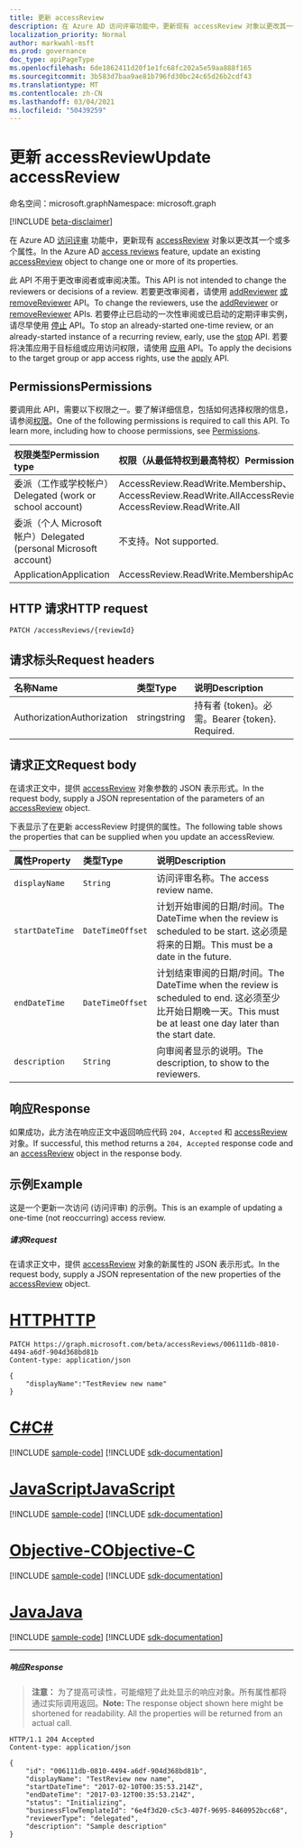 ```yaml
---
title: 更新 accessReview
description: 在 Azure AD 访问评审功能中，更新现有 accessReview 对象以更改其一个或多个属性。
localization_priority: Normal
author: markwahl-msft
ms.prod: governance
doc_type: apiPageType
ms.openlocfilehash: 6de1862411d20f1e1fc68fc202a5e59aa888f165
ms.sourcegitcommit: 3b583d7baa9ae81b796fd30bc24c65d26b2cdf43
ms.translationtype: MT
ms.contentlocale: zh-CN
ms.lasthandoff: 03/04/2021
ms.locfileid: "50439259"
---
```

# <a name="update-accessreview"></a><span data-ttu-id="f7d17-103">更新 accessReview</span><span class="sxs-lookup"><span data-stu-id="f7d17-103">Update accessReview</span></span>

<span data-ttu-id="f7d17-104">命名空间：microsoft.graph</span><span class="sxs-lookup"><span data-stu-id="f7d17-104">Namespace: microsoft.graph</span></span>

[!INCLUDE [beta-disclaimer](../../includes/beta-disclaimer.md)]

<span data-ttu-id="f7d17-105">在 Azure AD [访问评审](../resources/accessreviews-root.md) 功能中，更新现有 [accessReview](../resources/accessreview.md) 对象以更改其一个或多个属性。</span><span class="sxs-lookup"><span data-stu-id="f7d17-105">In the Azure AD [access reviews](../resources/accessreviews-root.md) feature, update an existing [accessReview](../resources/accessreview.md) object to change one or more of its properties.</span></span>

<span data-ttu-id="f7d17-106">此 API 不用于更改审阅者或审阅决策。</span><span class="sxs-lookup"><span data-stu-id="f7d17-106">This API is not intended to change the reviewers or decisions of a review.</span></span>  <span data-ttu-id="f7d17-107">若要更改审阅者，请使用 [addReviewer](accessreview-addreviewer.md) [或 removeReviewer](accessreview-removereviewer.md) API。</span><span class="sxs-lookup"><span data-stu-id="f7d17-107">To change the reviewers, use the [addReviewer](accessreview-addreviewer.md) or [removeReviewer](accessreview-removereviewer.md) APIs.</span></span>  <span data-ttu-id="f7d17-108">若要停止已启动的一次性审阅或已启动的定期评审实例，请尽早使用 [停止](accessreview-stop.md) API。</span><span class="sxs-lookup"><span data-stu-id="f7d17-108">To stop an already-started one-time review, or an already-started instance of a recurring review, early, use the [stop](accessreview-stop.md) API.</span></span> <span data-ttu-id="f7d17-109">若要将决策应用于目标组或应用访问权限，请使用 [应用](accessreview-apply.md) API。</span><span class="sxs-lookup"><span data-stu-id="f7d17-109">To apply the decisions to the target group or app access rights, use the [apply](accessreview-apply.md) API.</span></span> 


## <a name="permissions"></a><span data-ttu-id="f7d17-110">Permissions</span><span class="sxs-lookup"><span data-stu-id="f7d17-110">Permissions</span></span>
<span data-ttu-id="f7d17-p102">要调用此 API，需要以下权限之一。要了解详细信息，包括如何选择权限的信息，请参阅[权限](/graph/permissions-reference)。</span><span class="sxs-lookup"><span data-stu-id="f7d17-p102">One of the following permissions is required to call this API. To learn more, including how to choose permissions, see [Permissions](/graph/permissions-reference).</span></span>

|<span data-ttu-id="f7d17-113">权限类型</span><span class="sxs-lookup"><span data-stu-id="f7d17-113">Permission type</span></span>                        | <span data-ttu-id="f7d17-114">权限（从最低特权到最高特权）</span><span class="sxs-lookup"><span data-stu-id="f7d17-114">Permissions (from least to most privileged)</span></span>              |
|:--------------------------------------|:---------------------------------------------------------|
|<span data-ttu-id="f7d17-115">委派（工作或学校帐户）</span><span class="sxs-lookup"><span data-stu-id="f7d17-115">Delegated (work or school account)</span></span>     | <span data-ttu-id="f7d17-116">AccessReview.ReadWrite.Membership、AccessReview.ReadWrite.All</span><span class="sxs-lookup"><span data-stu-id="f7d17-116">AccessReview.ReadWrite.Membership, AccessReview.ReadWrite.All</span></span> |
|<span data-ttu-id="f7d17-117">委派（个人 Microsoft 帐户）</span><span class="sxs-lookup"><span data-stu-id="f7d17-117">Delegated (personal Microsoft account)</span></span> | <span data-ttu-id="f7d17-118">不支持。</span><span class="sxs-lookup"><span data-stu-id="f7d17-118">Not supported.</span></span> |
|<span data-ttu-id="f7d17-119">Application</span><span class="sxs-lookup"><span data-stu-id="f7d17-119">Application</span></span>                            | <span data-ttu-id="f7d17-120">AccessReview.ReadWrite.Membership</span><span class="sxs-lookup"><span data-stu-id="f7d17-120">AccessReview.ReadWrite.Membership</span></span> |

## <a name="http-request"></a><span data-ttu-id="f7d17-121">HTTP 请求</span><span class="sxs-lookup"><span data-stu-id="f7d17-121">HTTP request</span></span>
<!-- { "blockType": "ignored" } -->
```http
PATCH /accessReviews/{reviewId}
```
## <a name="request-headers"></a><span data-ttu-id="f7d17-122">请求标头</span><span class="sxs-lookup"><span data-stu-id="f7d17-122">Request headers</span></span>
| <span data-ttu-id="f7d17-123">名称</span><span class="sxs-lookup"><span data-stu-id="f7d17-123">Name</span></span>         | <span data-ttu-id="f7d17-124">类型</span><span class="sxs-lookup"><span data-stu-id="f7d17-124">Type</span></span>        | <span data-ttu-id="f7d17-125">说明</span><span class="sxs-lookup"><span data-stu-id="f7d17-125">Description</span></span> |
|:-------------|:------------|:------------|
| <span data-ttu-id="f7d17-126">Authorization</span><span class="sxs-lookup"><span data-stu-id="f7d17-126">Authorization</span></span> | <span data-ttu-id="f7d17-127">string</span><span class="sxs-lookup"><span data-stu-id="f7d17-127">string</span></span> | <span data-ttu-id="f7d17-p103">持有者 \{token\}。必需。</span><span class="sxs-lookup"><span data-stu-id="f7d17-p103">Bearer \{token\}. Required.</span></span> |

## <a name="request-body"></a><span data-ttu-id="f7d17-130">请求正文</span><span class="sxs-lookup"><span data-stu-id="f7d17-130">Request body</span></span>
<span data-ttu-id="f7d17-131">在请求正文中，提供 [accessReview](../resources/accessreview.md) 对象参数的 JSON 表示形式。</span><span class="sxs-lookup"><span data-stu-id="f7d17-131">In the request body, supply a JSON representation of the parameters of an [accessReview](../resources/accessreview.md) object.</span></span>

<span data-ttu-id="f7d17-132">下表显示了在更新 accessReview 时提供的属性。</span><span class="sxs-lookup"><span data-stu-id="f7d17-132">The following table shows the properties that can be supplied when you update an accessReview.</span></span>

| <span data-ttu-id="f7d17-133">属性</span><span class="sxs-lookup"><span data-stu-id="f7d17-133">Property</span></span>     | <span data-ttu-id="f7d17-134">类型</span><span class="sxs-lookup"><span data-stu-id="f7d17-134">Type</span></span>        | <span data-ttu-id="f7d17-135">说明</span><span class="sxs-lookup"><span data-stu-id="f7d17-135">Description</span></span> |
|:-------------|:------------|:------------|
| `displayName`             |`String`                                                        | <span data-ttu-id="f7d17-136">访问评审名称。</span><span class="sxs-lookup"><span data-stu-id="f7d17-136">The access review name.</span></span>  |
| `startDateTime`           |`DateTimeOffset`                                                | <span data-ttu-id="f7d17-137">计划开始审阅的日期/时间。</span><span class="sxs-lookup"><span data-stu-id="f7d17-137">The DateTime when the review is scheduled to be start.</span></span>  <span data-ttu-id="f7d17-138">这必须是将来的日期。</span><span class="sxs-lookup"><span data-stu-id="f7d17-138">This must be a date in the future.</span></span>   |
| `endDateTime`             |`DateTimeOffset`                                                | <span data-ttu-id="f7d17-139">计划结束审阅的日期/时间。</span><span class="sxs-lookup"><span data-stu-id="f7d17-139">The DateTime when the review is scheduled to end.</span></span> <span data-ttu-id="f7d17-140">这必须至少比开始日期晚一天。</span><span class="sxs-lookup"><span data-stu-id="f7d17-140">This must be at least one day later than the start date.</span></span>   |
| `description`             |`String`                                                        | <span data-ttu-id="f7d17-141">向审阅者显示的说明。</span><span class="sxs-lookup"><span data-stu-id="f7d17-141">The description, to show to the reviewers.</span></span> |



## <a name="response"></a><span data-ttu-id="f7d17-142">响应</span><span class="sxs-lookup"><span data-stu-id="f7d17-142">Response</span></span>
<span data-ttu-id="f7d17-143">如果成功，此方法在响应正文中返回响应代码 `204, Accepted` 和 [accessReview](../resources/accessreview.md) 对象。</span><span class="sxs-lookup"><span data-stu-id="f7d17-143">If successful, this method returns a `204, Accepted` response code and an [accessReview](../resources/accessreview.md) object in the response body.</span></span>

## <a name="example"></a><span data-ttu-id="f7d17-144">示例</span><span class="sxs-lookup"><span data-stu-id="f7d17-144">Example</span></span>

<span data-ttu-id="f7d17-145">这是一个更新一次访问 (访问评审) 的示例。</span><span class="sxs-lookup"><span data-stu-id="f7d17-145">This is an example of updating a one-time (not reoccurring) access review.</span></span>

##### <a name="request"></a><span data-ttu-id="f7d17-146">请求</span><span class="sxs-lookup"><span data-stu-id="f7d17-146">Request</span></span>
<span data-ttu-id="f7d17-147">在请求正文中，提供 [accessReview](../resources/accessreview.md) 对象的新属性的 JSON 表示形式。</span><span class="sxs-lookup"><span data-stu-id="f7d17-147">In the request body, supply a JSON representation of the new properties of the [accessReview](../resources/accessreview.md) object.</span></span>


# <a name="http"></a>[<span data-ttu-id="f7d17-148">HTTP</span><span class="sxs-lookup"><span data-stu-id="f7d17-148">HTTP</span></span>](#tab/http)
<!-- {
  "blockType": "request",
  "name": "update_accessReview"
}-->
```http
PATCH https://graph.microsoft.com/beta/accessReviews/006111db-0810-4494-a6df-904d368bd81b
Content-type: application/json

{
    "displayName":"TestReview new name"
}
```
# <a name="c"></a>[<span data-ttu-id="f7d17-149">C#</span><span class="sxs-lookup"><span data-stu-id="f7d17-149">C#</span></span>](#tab/csharp)
[!INCLUDE [sample-code](../includes/snippets/csharp/update-accessreview-csharp-snippets.md)]
[!INCLUDE [sdk-documentation](../includes/snippets/snippets-sdk-documentation-link.md)]

# <a name="javascript"></a>[<span data-ttu-id="f7d17-150">JavaScript</span><span class="sxs-lookup"><span data-stu-id="f7d17-150">JavaScript</span></span>](#tab/javascript)
[!INCLUDE [sample-code](../includes/snippets/javascript/update-accessreview-javascript-snippets.md)]
[!INCLUDE [sdk-documentation](../includes/snippets/snippets-sdk-documentation-link.md)]

# <a name="objective-c"></a>[<span data-ttu-id="f7d17-151">Objective-C</span><span class="sxs-lookup"><span data-stu-id="f7d17-151">Objective-C</span></span>](#tab/objc)
[!INCLUDE [sample-code](../includes/snippets/objc/update-accessreview-objc-snippets.md)]
[!INCLUDE [sdk-documentation](../includes/snippets/snippets-sdk-documentation-link.md)]

# <a name="java"></a>[<span data-ttu-id="f7d17-152">Java</span><span class="sxs-lookup"><span data-stu-id="f7d17-152">Java</span></span>](#tab/java)
[!INCLUDE [sample-code](../includes/snippets/java/update-accessreview-java-snippets.md)]
[!INCLUDE [sdk-documentation](../includes/snippets/snippets-sdk-documentation-link.md)]

---


##### <a name="response"></a><span data-ttu-id="f7d17-153">响应</span><span class="sxs-lookup"><span data-stu-id="f7d17-153">Response</span></span>
><span data-ttu-id="f7d17-p106">**注意：** 为了提高可读性，可能缩短了此处显示的响应对象。所有属性都将通过实际调用返回。</span><span class="sxs-lookup"><span data-stu-id="f7d17-p106">**Note:** The response object shown here might be shortened for readability. All the properties will be returned from an actual call.</span></span>
<!-- {
  "blockType": "response",
  "truncated": true,
  "@odata.type": "microsoft.graph.accessReview"
} -->
```http
HTTP/1.1 204 Accepted
Content-type: application/json

{
    "id": "006111db-0810-4494-a6df-904d368bd81b",
    "displayName": "TestReview new name",
    "startDateTime": "2017-02-10T00:35:53.214Z",
    "endDateTime": "2017-03-12T00:35:53.214Z",
    "status": "Initializing",
    "businessFlowTemplateId": "6e4f3d20-c5c3-407f-9695-8460952bcc68",
    "reviewerType": "delegated",
    "description": "Sample description"
}
```

<!--
{
  "type": "#page.annotation",
  "description": "Update accessReview",
  "keywords": "",
  "section": "documentation",
  "tocPath": "",
  "suppressions": [
  ]
}
-->


